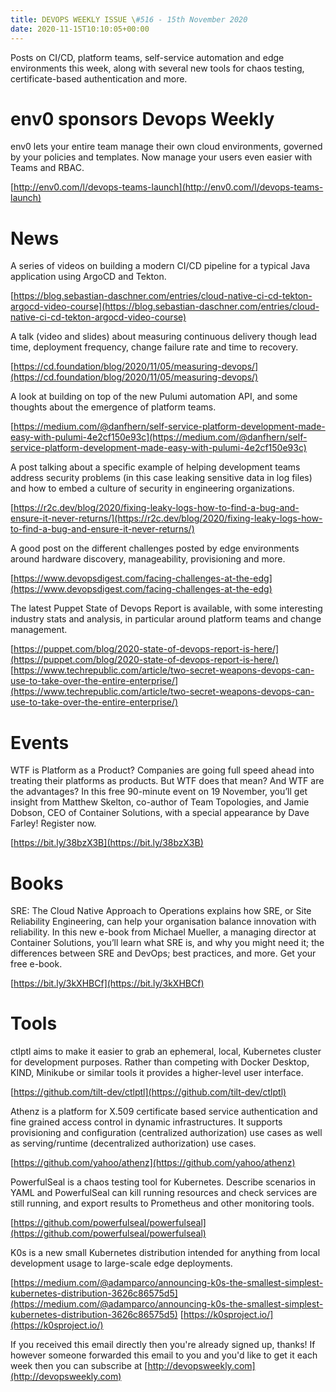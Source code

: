 ```yaml
---
title: DEVOPS WEEKLY ISSUE \#516 - 15th November 2020 
date: 2020-11-15T10:10:05+00:00
---
```


Posts on CI/CD, platform teams, self-service automation and edge environments this week, along with several new tools for chaos testing, certificate-based authentication and more.


env0 sponsors Devops Weekly
========================

env0 lets your entire team manage their own cloud environments, governed by your policies and templates. Now manage your users even easier with Teams and RBAC.

[http://env0.com/l/devops-teams-launch](http://env0.com/l/devops-teams-launch)


News
====

A series of videos on building a modern CI/CD pipeline for a typical Java application using ArgoCD and Tekton.

[https://blog.sebastian-daschner.com/entries/cloud-native-ci-cd-tekton-argocd-video-course](https://blog.sebastian-daschner.com/entries/cloud-native-ci-cd-tekton-argocd-video-course)


A talk (video and slides) about measuring continuous delivery though lead time, deployment frequency, change failure rate and time to recovery.

[https://cd.foundation/blog/2020/11/05/measuring-devops/](https://cd.foundation/blog/2020/11/05/measuring-devops/)


A look at building on top of the new Pulumi automation API, and some thoughts about the emergence of platform teams.

[https://medium.com/@danfhern/self-service-platform-development-made-easy-with-pulumi-4e2cf150e93c](https://medium.com/@danfhern/self-service-platform-development-made-easy-with-pulumi-4e2cf150e93c)


A post talking about a specific example of helping development teams address security problems (in this case leaking sensitive data in log files) and how to embed a culture of security in engineering organizations.

[https://r2c.dev/blog/2020/fixing-leaky-logs-how-to-find-a-bug-and-ensure-it-never-returns/](https://r2c.dev/blog/2020/fixing-leaky-logs-how-to-find-a-bug-and-ensure-it-never-returns/)


A good post on the different challenges posted by edge environments around hardware discovery, manageability, provisioning and more.

[https://www.devopsdigest.com/facing-challenges-at-the-edg](https://www.devopsdigest.com/facing-challenges-at-the-edg)


The latest Puppet State of Devops Report is available, with some interesting industry stats and analysis, in particular around platform teams and change management.

[https://puppet.com/blog/2020-state-of-devops-report-is-here/](https://puppet.com/blog/2020-state-of-devops-report-is-here/)
[https://www.techrepublic.com/article/two-secret-weapons-devops-can-use-to-take-over-the-entire-enterprise/](https://www.techrepublic.com/article/two-secret-weapons-devops-can-use-to-take-over-the-entire-enterprise/)


Events
=======

WTF is Platform as a Product?  Companies are going full speed ahead into treating their platforms as products. But WTF does that mean? And WTF are the advantages? In this free 90-minute event on 19 November, you’ll get insight from Matthew Skelton, co-author of Team Topologies, and Jamie Dobson, CEO of Container Solutions, with a special appearance by Dave Farley! Register now.

[https://bit.ly/38bzX3B](https://bit.ly/38bzX3B)


Books
=====

SRE: The Cloud Native Approach to Operations explains how SRE, or Site Reliability Engineering, can help your organisation balance innovation with reliability. In this new e-book from Michael Mueller, a managing director at Container Solutions, you’ll learn what SRE is, and why you might need it; the differences between SRE and DevOps; best practices, and more. Get your free e-book.

[https://bit.ly/3kXHBCf](https://bit.ly/3kXHBCf)


Tools
=====

ctlptl aims to make it easier to grab an ephemeral, local, Kubernetes cluster for development purposes. Rather than competing with Docker Desktop, KIND, Minikube or similar tools it provides a higher-level user interface.

[https://github.com/tilt-dev/ctlptl](https://github.com/tilt-dev/ctlptl)


Athenz is a platform for X.509 certificate based service authentication and fine grained access control in dynamic infrastructures. It supports provisioning and configuration (centralized authorization) use cases as well as serving/runtime (decentralized authorization) use cases.

[https://github.com/yahoo/athenz](https://github.com/yahoo/athenz)


PowerfulSeal is a chaos testing tool for Kubernetes. Describe scenarios in YAML and PowerfulSeal can kill running resources and check services are still running, and export results to Prometheus and other monitoring tools.

[https://github.com/powerfulseal/powerfulseal](https://github.com/powerfulseal/powerfulseal)


K0s is a new small Kubernetes distribution intended for anything from local development usage to large-scale edge deployments.

[https://medium.com/@adamparco/announcing-k0s-the-smallest-simplest-kubernetes-distribution-3626c86575d5](https://medium.com/@adamparco/announcing-k0s-the-smallest-simplest-kubernetes-distribution-3626c86575d5)
[https://k0sproject.io/](https://k0sproject.io/)



If you received this email directly then you're already signed up, thanks! If however someone forwarded this email to you and you'd like to get it each week then you can subscribe at [http://devopsweekly.com](http://devopsweekly.com)

